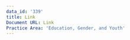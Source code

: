 ```yaml
---
data_id: '339'
title: Link
Document URL: Link
Practice Area: 'Education, Gender, and Youth'
---
```

